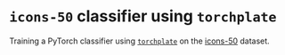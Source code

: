 # `icons-50` classifier using `torchplate` 

Training a PyTorch classifier using [`torchplate`](https://github.com/rosikand/torchplate) on the [icons-50](https://github.com/hendrycks/robustness#icons-50-from-an-older-draft) dataset. 

